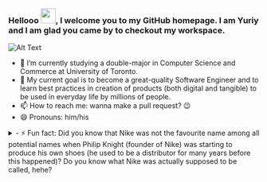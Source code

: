 ### Hellooo <img src="https://raw.githubusercontent.com/MartinHeinz/MartinHeinz/master/wave.gif" width="30px">, I welcome you to my GitHub homepage. I am Yuriy and I am glad you came by to checkout my workspace.

<!--
**WhyTTea/WhyTTea** is a ✨ _special_ ✨ repository because its `README.md` (this file) appears on your GitHub profile.-->
![Alt Text](https://media.giphy.com/media/H6VSByAkTsrTO/giphy.gif)
- 🔭 I’m currently studying a double-major in Computer Science and Commerce at University of Toronto.
- 🌱 My current goal is to become a great-quality Software Engineer and to learn best practices in creation of products (both digital and tangible) to be used in everyday life by millions of people.
- 📫 How to reach me: wanna make a pull request? 😉
- 😄 Pronouns: him/his
<details>
<summary>- ⚡ Fun fact: Did you know that Nike was not the favourite name among all potential names when Philip Knight (founder of Nike) was starting to produce his own shoes (he used to be a distributor for many years before this happened)? Do you know what Nike was actually supposed to be called, hehe? </summary>
<br>
Dimension Six
</details>

